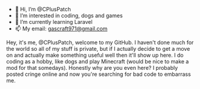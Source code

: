 - 👋 Hi, I’m @CPlusPatch
- 👀 I’m interested in coding, dogs and games
- 🌱 I’m currently learning Laravel
- 📫 My email: gascraft971@gmail.com

Hey, it's me, @CPlusPatch, welcome to my GitHub.
I haven't done much for the world so all of my stuff is private, but if I actually decide to get a move on and actually make something useful well then it'll show up here.
I do coding as a hobby, like dogs and play Minecraft (would be nice to make a mod for that somedays).
Honestly why are you even here? I probably posted cringe online and now you're searching for bad code to embarrass me.

<!---
CPlusPatch/CPlusPatch is a ✨ special ✨ repository because its `README.md` (this file) appears on your GitHub profile.
You can click the Preview link to take a look at your changes.
--->
